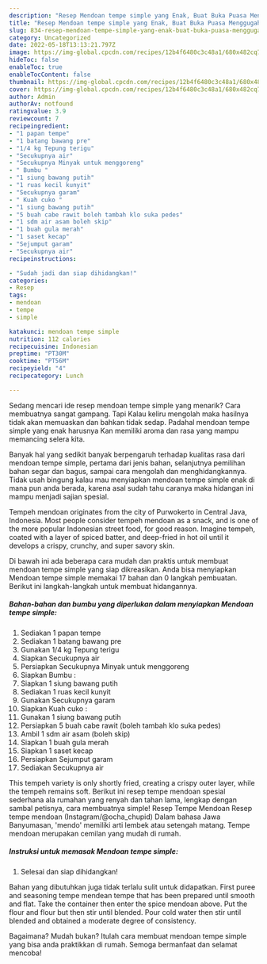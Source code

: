 ```yaml
---
description: "Resep Mendoan tempe simple yang Enak, Buat Buka Puasa Menggugah Selera"
title: "Resep Mendoan tempe simple yang Enak, Buat Buka Puasa Menggugah Selera"
slug: 834-resep-mendoan-tempe-simple-yang-enak-buat-buka-puasa-menggugah-selera
category: Uncategorized
date: 2022-05-18T13:13:21.797Z
image: https://img-global.cpcdn.com/recipes/12b4f6480c3c48a1/680x482cq70/mendoan-tempe-simple-foto-resep-utama.jpg
hideToc: false
enableToc: true
enableTocContent: false
thumbnail: https://img-global.cpcdn.com/recipes/12b4f6480c3c48a1/680x482cq70/mendoan-tempe-simple-foto-resep-utama.jpg
cover: https://img-global.cpcdn.com/recipes/12b4f6480c3c48a1/680x482cq70/mendoan-tempe-simple-foto-resep-utama.jpg
author: Admin
authorAv: notfound
ratingvalue: 3.9
reviewcount: 7
recipeingredient:
- "1 papan tempe"
- "1 batang bawang pre"
- "1/4 kg Tepung terigu"
- "Secukupnya air"
- "Secukupnya Minyak untuk menggoreng"
- " Bumbu "
- "1 siung bawang putih"
- "1 ruas kecil kunyit"
- "Secukupnya garam"
- " Kuah cuko "
- "1 siung bawang putih"
- "5 buah cabe rawit boleh tambah klo suka pedes"
- "1 sdm air asam boleh skip"
- "1 buah gula merah"
- "1 saset kecap"
- "Sejumput garam"
- "Secukupnya air"
recipeinstructions:

- "Sudah jadi dan siap dihidangkan!"
categories:
- Resep
tags:
- mendoan
- tempe
- simple

katakunci: mendoan tempe simple 
nutrition: 112 calories
recipecuisine: Indonesian
preptime: "PT30M"
cooktime: "PT56M"
recipeyield: "4"
recipecategory: Lunch

---
```



Sedang mencari ide resep mendoan tempe simple yang menarik? Cara membuatnya sangat gampang. Tapi Kalau keliru mengolah maka hasilnya tidak akan memuaskan dan bahkan tidak sedap. Padahal mendoan tempe simple yang enak harusnya Kan memiliki aroma dan rasa yang mampu memancing selera kita.


Banyak hal yang sedikit banyak berpengaruh terhadap kualitas rasa dari mendoan tempe simple, pertama dari jenis bahan, selanjutnya pemilihan bahan segar dan bagus, sampai cara mengolah dan menghidangkannya. Tidak usah bingung kalau mau menyiapkan mendoan tempe simple enak di mana pun anda berada, karena asal sudah tahu caranya maka hidangan ini mampu menjadi sajian spesial.

Tempeh mendoan originates from the city of Purwokerto in Central Java, Indonesia. Most people consider tempeh mendoan as a snack, and is one of the more popular Indonesian street food, for good reason. Imagine tempeh, coated with a layer of spiced batter, and deep-fried in hot oil until it develops a crispy, crunchy, and super savory skin.


Di bawah ini ada beberapa cara mudah dan praktis untuk membuat mendoan tempe simple yang siap dikreasikan. Anda bisa menyiapkan Mendoan tempe simple memakai 17 bahan dan 0 langkah pembuatan. Berikut ini langkah-langkah untuk membuat hidangannya.

<!--inarticleads1-->

##### Bahan-bahan dan bumbu yang diperlukan dalam menyiapkan Mendoan tempe simple:

1. Sediakan 1 papan tempe
1. Sediakan 1 batang bawang pre
1. Gunakan 1/4 kg Tepung terigu
1. Siapkan Secukupnya air
1. Persiapkan Secukupnya Minyak untuk menggoreng
1. Siapkan  Bumbu :
1. Siapkan 1 siung bawang putih
1. Sediakan 1 ruas kecil kunyit
1. Gunakan Secukupnya garam
1. Siapkan  Kuah cuko :
1. Gunakan 1 siung bawang putih
1. Persiapkan 5 buah cabe rawit (boleh tambah klo suka pedes)
1. Ambil 1 sdm air asam (boleh skip)
1. Siapkan 1 buah gula merah
1. Siapkan 1 saset kecap
1. Persiapkan Sejumput garam
1. Sediakan Secukupnya air


This tempeh variety is only shortly fried, creating a crispy outer layer, while the tempeh remains soft. Berikut ini resep tempe mendoan spesial sederhana ala rumahan yang renyah dan tahan lama, lengkap dengan sambal petisnya, cara membuatnya simple! Resep Tempe Mendoan Resep tempe mendoan (Instagram/@ocha_chupid) Dalam bahasa Jawa Banyumasan, &#39;mendo&#39; memiliki arti lembek atau setengah matang. Tempe mendoan merupakan cemilan yang mudah di rumah. 

<!--inarticleads2-->

##### Instruksi untuk memasak Mendoan tempe simple:


1. Selesai dan siap dihidangkan!

Bahan yang dibutuhkan juga tidak terlalu sulit untuk didapatkan. First puree and seasoning tempe mendean tempe that has been prepared until smooth and flat. Take the container then enter the spice mendoan above. Put the flour and flour but then stir until blended. Pour cold water then stir until blended and obtained a moderate degree of consistency. 

Bagaimana? Mudah bukan? Itulah cara membuat mendoan tempe simple yang bisa anda praktikkan di rumah. Semoga bermanfaat dan selamat mencoba!
